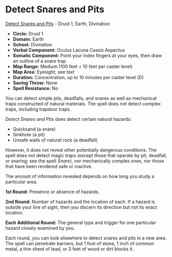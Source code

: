 # Detect Snares and Pits

[Detect Snares and Pits](/Magic/D/DetectSnaresAndPits.md) - Druid 1, Earth, Divination

- **Circle:** Druid 1
- **Domain:** Earth
- **School:** Divination
- **Verbal Component:** Oculus Lacuna Cassis Aspectus
- **Somatic Component:** Point your index fingers at your eyes, then draw an outline of a snare trap
- **Map Range:** Medium (100 feet + 10 feet per caster level)
- **Map Area:** Eyesight; see text
- **Duration:** Concentration, up to 10 minutes per caster level (D)
- **Saving Throw:** None
- **Spell Resistance:** No

You can detect simple pits, deadfalls, and snares as well as mechanical traps constructed of natural materials. The spell does not detect complex traps, including trapdoor traps.

*Detect Snares and Pits* does detect certain natural hazards:

- Quicksand (a snare)
- Sinkhole (a pit)
- Unsafe walls of natural rock (a deadfall)

However, it does not reveal other potentially dangerous conditions. The spell does not detect magic traps (except those that operate by pit, deadfall, or snaring; see the spell *Snare*), nor mechanically complex ones, nor those that have been rendered safe or inactive.

The amount of information revealed depends on how long you study a particular area.

**1st Round:** Presence or absence of hazards.

**2nd Round:** Number of hazards and the location of each. If a hazard is outside your line of sight, then you discern its direction but not its exact location.

**Each Additional Round:** The general type and trigger for one particular hazard closely examined by you.

Each round, you can look elsewhere to detect snares and pits in a new area. The spell can penetrate barriers, but 1 foot of stone, 1 inch of common metal, a thin sheet of lead, or 3 feet of wood or dirt blocks it.
